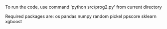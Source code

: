 To run the code, use command 'python src/prog2.py' from current directory


Required packages are:
os
pandas
numpy
random
pickel
ppscore
sklearn
xgboost

